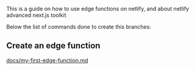 This is a guide on how to use edge functions on netlify, and about netlify advanced next.js toolkit

Below the list of commands done to create this branches:

## Create an edge function

[docs/my-first-edge-function.md](docs/my-first-edge-function.md)
